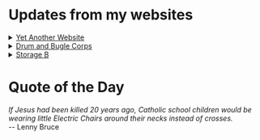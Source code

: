 # Updates from my websites

<details><summary> <a href="https://www.amon-hen.com">Yet Another Website</a> </summary>

* <a href="https://www.amon-hen.com/movies/34456">The Killer Shrews (1959)</a>
* <a href="https://www.amon-hen.com/computing/internet/www/435">Quote of the Day</a>
* <a href="https://www.amon-hen.com/music/34285">Fourth of July</a>
* <a href="https://www.amon-hen.com/miscellaneous/26402">4th of July</a>
* <a href="https://www.amon-hen.com/humor/34458">RiffTrax – The Talking Car</a>
* <a href="https://www.amon-hen.com/music/drum-and-bugle-corps/34465">Not Too Late</a>
* <a href="https://www.amon-hen.com/food/34441">Ham School</a>
* <a href="https://www.amon-hen.com/television/6169">MST3K 0201 – Rocketship X-M</a>
* <a href="https://www.amon-hen.com/politics/34439">Trump’s One Big Beautiful Bill</a>
* <a href="https://www.amon-hen.com/science/34436">This is a death wish, on a national and global scale</a>
</details>

<details><summary> <a href="https://www.drum-corps.net">Drum and Bugle Corps</a> </summary>

* <a href="https://www.drum-corps.net/scores/dci/3744">CrownBEAT (2025)</a>
* <a href="https://www.drum-corps.net/history/2276">Bridgemen Alumni Corps (2016)</a>
* <a href="https://www.drum-corps.net/scores/dci/3738">Northwest Youth Music Games Portland (2025)</a>
* <a href="https://www.drum-corps.net/scores/dci/3735">Show of Shows (2025)</a>
* <a href="https://www.drum-corps.net/scores/dci/3731">Northwest Youth Music Games Seattle (2025)</a>
* <a href="https://www.drum-corps.net/scores/dci/3727">Rotary Music Festival (2025)</a>
* <a href="https://www.drum-corps.net/scores/dci/3718">Corps Encore (2025)</a>
* <a href="https://www.drum-corps.net/scores/dci/3712">Drums Along the Rockies (2025)</a>
* <a href="https://www.drum-corps.net/scores/dci/3708">Barnum Festival: Champions on Parade (2025)</a>
* <a href="https://www.drum-corps.net/history/2274">Star of Indiana Alumni Corps (2010)</a>
</details>

<details><summary> <a href="https://www.storage-b.com">Storage B</a> </summary>

* <a href="https://www.storage-b.com/math-numerical-analysis/1081">Crummy Code from Copilot</a>
* <a href="https://www.storage-b.com/humor/1067">Meeting Driven Development</a>
* <a href="https://www.storage-b.com/c/1057">CLion Is Now Free for Non-Commercial Use</a>
* <a href="https://www.storage-b.com/humor/1052">Programmers Then and Now</a>
* <a href="https://www.storage-b.com/c/1050">Strategies for Developing Safety-Critical Software in C++</a>
* <a href="https://www.storage-b.com/ai/1048">What trillion-dollar problem is AI trying to solve?</a>
* <a href="https://www.storage-b.com/math-numerical-analysis/1036">Hypot</a>
* <a href="https://www.storage-b.com/c/1015">Uploading Consciousness</a>
* <a href="https://www.storage-b.com/humor/1003">SCRUM: An Honest Ad</a>
* <a href="https://www.storage-b.com/humor/996">Agile vs. Waterfall</a>
</details>

# Quote of the Day
<p><em>If Jesus had been killed 20 years ago, Catholic school children would be wearing little Electric Chairs around their necks instead of crosses.</em><br /> -- Lenny Bruce</p>